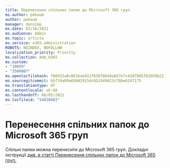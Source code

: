 ```yaml
---
title: Перенесення спільних папок до Microsoft 365 груп
ms.author: pebaum
author: pebaum
manager: dansimp
ms.date: 03/16/2021
ms.audience: Admin
ms.topic: article
ms.service: o365-administration
ROBOTS: NOINDEX, NOFOLLOW
localization_priority: Priority
ms.collection: Adm_O365
ms.custom:
- "10859"
- "3500007"
ms.openlocfilehash: f80432a0c0616ae922f63bf8bd4eb57e7c4187b05f82b58b21106a7f0c7863a0
ms.sourcegitcommit: b5f7da89a650d2915dc652449623c78be6247175
ms.translationtype: HT
ms.contentlocale: uk-UA
ms.lasthandoff: 08/05/2021
ms.locfileid: "54026603"
---
```

# <a name="migrate-public-folders-to-microsoft-365-groups"></a>Перенесення спільних папок до Microsoft 365 груп

Спільні папки можна перенесити до Microsoft 365 груп. Докладні інструкції [див. в статті Перенесення спільних папок до Microsoft 365 груп.](https://aka.ms/PFToM365Group)